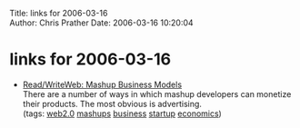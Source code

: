 Title: links for 2006-03-16  
Author: Chris Prather
Date: 2006-03-16 10:20:04

# links for 2006-03-16
<ul class="delicious">
	<li>
		<div class="delicious-link"><a href="http://www.readwriteweb.com/archives/mashup_business.php">Read/WriteWeb: Mashup Business Models</a></div>
		<div class="delicious-extended">There are a number of ways in which mashup developers can monetize their products. The most obvious is advertising.</div>
		<div class="delicious-tags">(tags: <a href="http://del.icio.us/perigrin/web2.0">web2.0</a> <a href="http://del.icio.us/perigrin/mashups">mashups</a> <a href="http://del.icio.us/perigrin/business">business</a> <a href="http://del.icio.us/perigrin/startup">startup</a> <a href="http://del.icio.us/perigrin/economics">economics</a>)</div>
	</li>
</ul>

